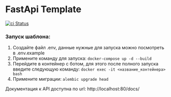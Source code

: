 # FastApi Template
[![ci Status](https://github.com/Keni13-coder/fastapi-template/actions/workflows/ci.yml/badge.svg?branch=main)](https://github.com/Keni13-coder/fastapi-template/actions/workflows/ci.yml)
### Запуск шаблона:

1) Создайте файл .env, данные нужные для запуска можно посмотреть в .env.example
2) Примените команду для запуска: ```docker-compose up -d --build```
3) Перейдите в контейнер с ботом, для этого после полного запуска введите следующую команду: ```docker exec -it <название_контейнера> bash```
4) Примените миграции: ```alembic upgrade head```

Документация к API доступна по url: http://localhost:80/docs/
